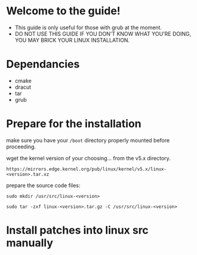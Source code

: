 # Welcome to the guide!

- This guide is only useful for those with grub at the moment.
- DO NOT USE THIS GUIDE IF YOU DON'T KNOW WHAT YOU'RE DOING, YOU MAY BRICK YOUR LINUX INSTALLATION.

# Dependancies

- cmake
- dracut
- tar
- grub

# Prepare for the installation

make sure you have your ```/boot``` directory properly mounted before proceeding.

wget the kernel version of your choosing... from the v5.x directory.

```https://mirrors.edge.kernel.org/pub/linux/kernel/v5.x/linux-<version>.tar.xz```

prepare the source code files:

```
sudo mkdir /usr/src/linux-<version>
```
```
sudo tar -zxf linux-<version>.tar.gz -C /usr/src/linux-<version>
```

# Install patches into linux src manually

